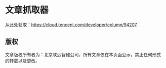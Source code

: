 # 文章抓取器
从此处获取：https://cloud.tencent.com/developer/column/94207

## 版权
文章版权所有者为：北京联远智维公司，所有文章仅在本页面公示，禁止任何形式的转载以及更改。